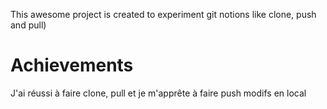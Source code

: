 This awesome project is created to experiment git notions like clone, push and pull)

# Achievements
J'ai réussi à faire clone, pull et je m'apprête à faire push
modifs en local
